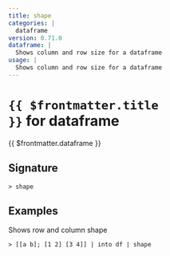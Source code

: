 ```yaml
---
title: shape
categories: |
  dataframe
version: 0.71.0
dataframe: |
  Shows column and row size for a dataframe
usage: |
  Shows column and row size for a dataframe
---
```


# <code>{{ $frontmatter.title }}</code> for dataframe

<div class='command-title'>{{ $frontmatter.dataframe }}</div>

## Signature

```> shape ```

## Examples

Shows row and column shape
```shell
> [[a b]; [1 2] [3 4]] | into df | shape
```
